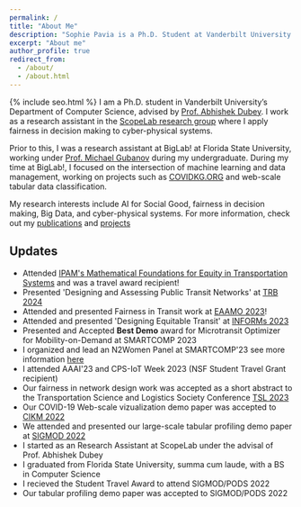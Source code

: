 ```yaml
---
permalink: /
title: "About Me"
description: "Sophie Pavia is a Ph.D. Student at Vanderbilt University in computer science performing research in AI for Social Good, updates page, Abhishek Dubey, Ayan mukhopadhyay, Michael Gubanov, Florida State University, education, publications, conferences"
excerpt: "About me"
author_profile: true
redirect_from: 
  - /about/
  - /about.html
---
```

{% include seo.html %}
I am a Ph.D. student in Vanderbilt University’s Department of Computer Science, advised by [Prof. Abhishek Dubey](https://engineering.vanderbilt.edu/bio/abhishek-dubey). I work as a research assistant in the [ScopeLab research group](https://scopelab.ai/) where I apply fairness in decision making to cyber-physical systems.

Prior to this, I was a research assistant at BigLab! at Florida State University, working under [Prof. Michael Gubanov](http://www.mgubanov.com/) during my undergraduate. During my time at BigLab!, I focused on the intersection of machine learning and data management, working on projects such as [COVIDKG.ORG](http://www.covidkg.org/) and web-scale tabular data classification. 

My research interests include AI for Social Good, fairness in decision making, Big Data, and cyber-physical systems. For more information, check out my [publications](https://sophiepavia.github.io/publications/) and [projects](https://sophiepavia.github.io/projects/)

Updates
-----
- Attended [IPAM's Mathematical Foundations for Equity in Transportation Systems](https://www.ipam.ucla.edu/programs/workshops/mathematical-foundations-for-equity-in-transportation-systems-january-22-26-2024/) and was a travel award recipient!
- Presented 'Designing and Assessing Public Transit Networks' at [TRB 2024](https://www.trb.org/AnnualMeeting/AnnualMeeting.aspx)
- Attended and presented Fairness in Transit work at [EAAMO 2023](https://conference2023.eaamo.org/)!
- Attended and presented 'Designing Equitable Transit' at [INFORMs 2023](https://meetings.informs.org/wordpress/phoenix2023/)
- Presented and Accepted **Best Demo** award for Microtransit Optimizer for Mobility-on-Demand at SMARTCOMP 2023
- I organized and lead an N2Women Panel at SMARTCOMP'23 see more information [here](https://smartcomp.isis.vanderbilt.edu/schedule.html#panels)
- I attended AAAI'23 and CPS-IoT Week 2023 (NSF Student Travel Grant recipient)
- Our fairness in network design work was accepted as a short abstract to the Transportation Science and Logistics Society Conference [TSL 2023](https://connect.informs.org/tsl/conferences/tsl-conference316309)
- Our COVID-19 Web-scale vizualization demo paper was accepted to [CIKM 2022](https://www.cikm2022.org/)
- We attended and presented our large-scale tabular profiling demo paper at [SIGMOD 2022](https://2022.sigmod.org/)
- I started as an Research Assistant at ScopeLab under the advisal of Prof. Abhishek Dubey
- I graduated from Florida State University, summa cum laude, with a BS in Computer Science
- I recieved the Student Travel Award to attend SIGMOD/PODS 2022 
- Our tabular profiling demo paper was accepted to SIGMOD/PODS 2022

<!-- This is the front page of a website that is powered by the [academicpages template](https://github.com/academicpages/academicpages.github.io) and hosted on GitHub pages. [GitHub pages](https://pages.github.com) is a free service in which websites are built and hosted from code and data stored in a GitHub repository, automatically updating when a new commit is made to the respository. This template was forked from the [Minimal Mistakes Jekyll Theme](https://mmistakes.github.io/minimal-mistakes/) created by Michael Rose, and then extended to support the kinds of content that academics have: publications, talks, teaching, a portfolio, blog posts, and a dynamically-generated CV. You can fork [this repository](https://github.com/academicpages/academicpages.github.io) right now, modify the configuration and markdown files, add your own PDFs and other content, and have your own site for free, with no ads! An older version of this template powers my own personal website at [stuartgeiger.com](http://stuartgeiger.com), which uses [this Github repository](https://github.com/staeiou/staeiou.github.io). -->

<!-- A data-driven personal website
======
Like many other Jekyll-based GitHub Pages templates, academicpages makes you separate the website's content from its form. The content & metadata of your website are in structured markdown files, while various other files constitute the theme, specifying how to transform that content & metadata into HTML pages. You keep these various markdown (.md), YAML (.yml), HTML, and CSS files in a public GitHub repository. Each time you commit and push an update to the repository, the [GitHub pages](https://pages.github.com/) service creates static HTML pages based on these files, which are hosted on GitHub's servers free of charge.

Many of the features of dynamic content management systems (like Wordpress) can be achieved in this fashion, using a fraction of the computational resources and with far less vulnerability to hacking and DDoSing. You can also modify the theme to your heart's content without touching the content of your site. If you get to a point where you've broken something in Jekyll/HTML/CSS beyond repair, your markdown files describing your talks, publications, etc. are safe. You can rollback the changes or even delete the repository and start over -- just be sure to save the markdown files! Finally, you can also write scripts that process the structured data on the site, such as [this one](https://github.com/academicpages/academicpages.github.io/blob/master/talkmap.ipynb) that analyzes metadata in pages about talks to display [a map of every location you've given a talk](https://academicpages.github.io/talkmap.html).

Getting started
======
1. Register a GitHub account if you don't have one and confirm your e-mail (required!)
1. Fork [this repository](https://github.com/academicpages/academicpages.github.io) by clicking the "fork" button in the top right. 
1. Go to the repository's settings (rightmost item in the tabs that start with "Code", should be below "Unwatch"). Rename the repository "[your GitHub username].github.io", which will also be your website's URL.
1. Set site-wide configuration and create content & metadata (see below -- also see [this set of diffs](http://archive.is/3TPas) showing what files were changed to set up [an example site](https://getorg-testacct.github.io) for a user with the username "getorg-testacct")
1. Upload any files (like PDFs, .zip files, etc.) to the files/ directory. They will appear at https://[your GitHub username].github.io/files/example.pdf.  
1. Check status by going to the repository settings, in the "GitHub pages" section

Site-wide configuration
------
The main configuration file for the site is in the base directory in [_config.yml](https://github.com/academicpages/academicpages.github.io/blob/master/_config.yml), which defines the content in the sidebars and other site-wide features. You will need to replace the default variables with ones about yourself and your site's github repository. The configuration file for the top menu is in [_data/navigation.yml](https://github.com/academicpages/academicpages.github.io/blob/master/_data/navigation.yml). For example, if you don't have a portfolio or blog posts, you can remove those items from that navigation.yml file to remove them from the header. 

Create content & metadata
------
For site content, there is one markdown file for each type of content, which are stored in directories like _publications, _talks, _posts, _teaching, or _pages. For example, each talk is a markdown file in the [_talks directory](https://github.com/academicpages/academicpages.github.io/tree/master/_talks). At the top of each markdown file is structured data in YAML about the talk, which the theme will parse to do lots of cool stuff. The same structured data about a talk is used to generate the list of talks on the [Talks page](https://academicpages.github.io/talks), each [individual page](https://academicpages.github.io/talks/2012-03-01-talk-1) for specific talks, the talks section for the [CV page](https://academicpages.github.io/cv), and the [map of places you've given a talk](https://academicpages.github.io/talkmap.html) (if you run this [python file](https://github.com/academicpages/academicpages.github.io/blob/master/talkmap.py) or [Jupyter notebook](https://github.com/academicpages/academicpages.github.io/blob/master/talkmap.ipynb), which creates the HTML for the map based on the contents of the _talks directory).

**Markdown generator**

I have also created [a set of Jupyter notebooks](https://github.com/academicpages/academicpages.github.io/tree/master/markdown_generator
) that converts a CSV containing structured data about talks or presentations into individual markdown files that will be properly formatted for the academicpages template. The sample CSVs in that directory are the ones I used to create my own personal website at stuartgeiger.com. My usual workflow is that I keep a spreadsheet of my publications and talks, then run the code in these notebooks to generate the markdown files, then commit and push them to the GitHub repository.

How to edit your site's GitHub repository
------
Many people use a git client to create files on their local computer and then push them to GitHub's servers. If you are not familiar with git, you can directly edit these configuration and markdown files directly in the github.com interface. Navigate to a file (like [this one](https://github.com/academicpages/academicpages.github.io/blob/master/_talks/2012-03-01-talk-1.md) and click the pencil icon in the top right of the content preview (to the right of the "Raw | Blame | History" buttons). You can delete a file by clicking the trashcan icon to the right of the pencil icon. You can also create new files or upload files by navigating to a directory and clicking the "Create new file" or "Upload files" buttons. 

Example: editing a markdown file for a talk
![Editing a markdown file for a talk](/images/editing-talk.png)

For more info
------
More info about configuring academicpages can be found in [the guide](https://academicpages.github.io/markdown/). The [guides for the Minimal Mistakes theme](https://mmistakes.github.io/minimal-mistakes/docs/configuration/) (which this theme was forked from) might also be helpful. -->
